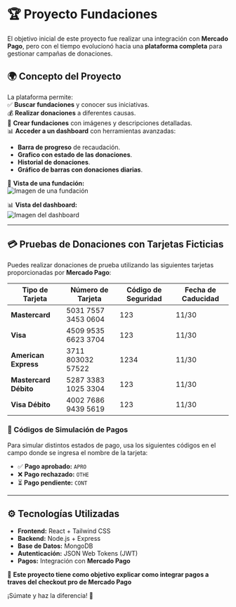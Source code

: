 # 🏆 Proyecto Fundaciones  

El objetivo inicial de este proyecto fue realizar una integración con **Mercado Pago**, pero con el tiempo evolucionó hacia una **plataforma completa** para gestionar campañas de donaciones.  

## 🌍 Concepto del Proyecto  

La plataforma permite:  
✅ **Buscar fundaciones** y conocer sus iniciativas.  
💰 **Realizar donaciones** a diferentes causas.  
📢 **Crear fundaciones** con imágenes y descripciones detalladas.  
📊 **Acceder a un dashboard** con herramientas avanzadas:  
- **Barra de progreso** de recaudación.  
- **Grafico con estado de las donaciones**. 
- **Historial de donaciones**.  
- **Gráfico de barras con donaciones diarias**.  

📌 **Vista de una fundación:**  
![Imagen de una fundación](URL_DE_LA_IMAGEN)  

📊 **Vista del dashboard:**  
![Imagen del dashboard](URL_DE_LA_IMAGEN)  

---

## 💳 Pruebas de Donaciones con Tarjetas Ficticias  

Puedes realizar donaciones de prueba utilizando las siguientes tarjetas proporcionadas por **Mercado Pago**:  

| Tipo de Tarjeta       | Número de Tarjeta         | Código de Seguridad | Fecha de Caducidad |
|----------------------|-------------------------|----------------------|-------------------|
| **Mastercard**       | 5031 7557 3453 0604     | 123                  | 11/30            |
| **Visa**            | 4509 9535 6623 3704     | 123                  | 11/30            |
| **American Express** | 3711 803032 57522      | 1234                 | 11/30            |
| **Mastercard Débito**| 5287 3383 1025 3304    | 123                  | 11/30            |
| **Visa Débito**      | 4002 7686 9439 5619    | 123                  | 11/30            |  

### 🔄 Códigos de Simulación de Pagos  

Para simular distintos estados de pago, usa los siguientes códigos en el campo donde se ingresa el nombre de la tarjeta:  

- ✅ **Pago aprobado:** `APRO`  
- ❌ **Pago rechazado:** `OTHE`  
- ⏳ **Pago pendiente:** `CONT`  

---

## ⚙️ Tecnologías Utilizadas  
- **Frontend:** React + Tailwind CSS  
- **Backend:** Node.js + Express  
- **Base de Datos:** MongoDB  
- **Autenticación:** JSON Web Tokens (JWT)  
- **Pagos:** Integración con **Mercado Pago**  

📌 **Este proyecto tiene como objetivo explicar como integrar pagos a traves del checkout pro de Mercado Pago**  

¡Súmate y haz la diferencia! 🚀  
